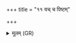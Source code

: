 +++
title = "११ यच् च पिष्टम्"

+++
<details><summary>मूलम् (GR)</summary>

यच् च पिष्टं यच् चापिष्टं  
सर्वं तद् अरसं विषम् ॥
</details>